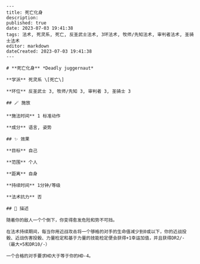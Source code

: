 
    ---
    title: 死亡化身
    description: 
    published: true
    date: 2023-07-03 19:41:38
    tags: 法术, 死灵系, 死亡, 反圣武士法术, 3环法术, 牧师/先知法术, 审判者法术, 圣骑士法术
    editor: markdown
    dateCreated: 2023-07-03 19:41:38
    ---

    # **死亡化身** *Deadly juggernaut*

    **学派** 死灵系 \[死亡\] 

    **环位** 反圣武士 3, 牧师/先知 3, 审判者 3, 圣骑士 3

    ## 🪄 施放

    **施法时间** 1 标准动作

    **成分** 语言, 姿势

    ## ✨ 效果 

    **目标** 自己 

    **范围** 个人

    **距离** 自身  

    **持续时间** 1分钟/等级 

    **法术抗力** 否

    ## 📖 描述

    随着你的敌人一个个倒下，你变得愈发危险和势不可挡。

    在法术持续期间，每当你用近战攻击将一个够格的对手的生命值减少到0或以下，你的近战投骰、近战伤害投骰、力量检定和基于力量的技能检定便会获得+1幸运加值，并且获得DR2/- （最大+5和DR10/-）

    一个合格的对手要求HD大于等于你的HD-4。
    